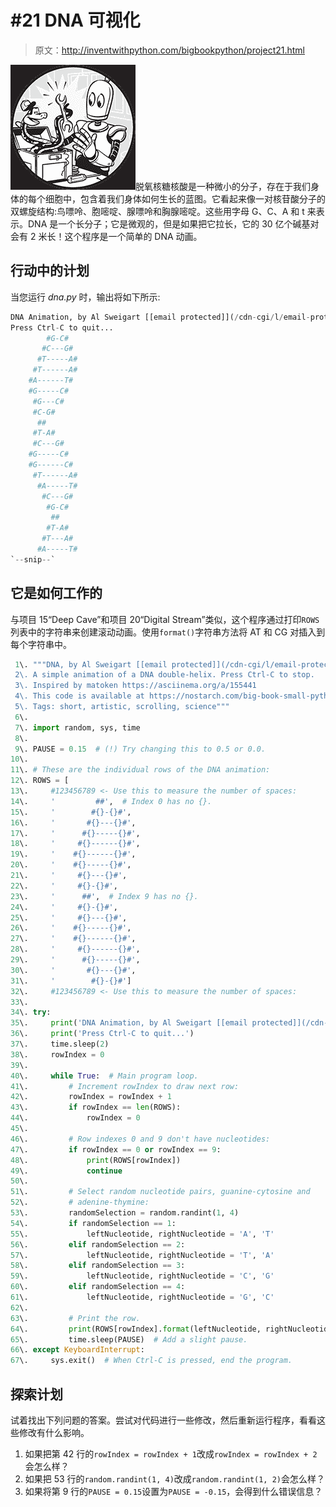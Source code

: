 # #21 DNA 可视化

> 原文：<http://inventwithpython.com/bigbookpython/project21.html>

![](img/9d995d63aaead72cad01120081eb8f75.png)脱氧核糖核酸是一种微小的分子，存在于我们身体的每个细胞中，包含着我们身体如何生长的蓝图。它看起来像一对核苷酸分子的双螺旋结构:鸟嘌呤、胞嘧啶、腺嘌呤和胸腺嘧啶。这些用字母 G、C、A 和 t 来表示。DNA 是一个长分子；它是微观的，但是如果把它拉长，它的 30 亿个碱基对会有 2 米长！这个程序是一个简单的 DNA 动画。

## 行动中的计划

当您运行 *dna.py* 时，输出将如下所示:

```py
DNA Animation, by Al Sweigart [[email protected]](/cdn-cgi/l/email-protection)
Press Ctrl-C to quit...
        #G-C#
       #C---G#
      #T-----A#
     #T------A#
    #A------T#
    #G-----C#
     #G---C#
     #C-G#
      ##
     #T-A#
     #C---G#
    #G-----C#
    #G------C#
     #T------A#
      #A-----T#
       #C---G#
        #G-C#
         ##
        #T-A#
       #T---A#
      #A-----T#
`--snip--`
```

## 它是如何工作的

与项目 15“Deep Cave”和项目 20“Digital Stream”类似，这个程序通过打印`ROWS`列表中的字符串来创建滚动动画。使用`format()`字符串方法将 AT 和 CG 对插入到每个字符串中。

```py
 1\. """DNA, by Al Sweigart [[email protected]](/cdn-cgi/l/email-protection)
 2\. A simple animation of a DNA double-helix. Press Ctrl-C to stop.
 3\. Inspired by matoken https://asciinema.org/a/155441
 4\. This code is available at https://nostarch.com/big-book-small-python-programming
 5\. Tags: short, artistic, scrolling, science"""
 6\. 
 7\. import random, sys, time
 8\. 
 9\. PAUSE = 0.15  # (!) Try changing this to 0.5 or 0.0.
10\. 
11\. # These are the individual rows of the DNA animation:
12\. ROWS = [
13\.     #123456789 <- Use this to measure the number of spaces:
14\.     '         ##',  # Index 0 has no {}.
15\.     '        #{}-{}#',
16\.     '       #{}---{}#',
17\.     '      #{}-----{}#',
18\.     '     #{}------{}#',
19\.     '    #{}------{}#',
20\.     '    #{}-----{}#',
21\.     '     #{}---{}#',
22\.     '     #{}-{}#',
23\.     '      ##',  # Index 9 has no {}.
24\.     '     #{}-{}#',
25\.     '     #{}---{}#',
26\.     '    #{}-----{}#',
27\.     '    #{}------{}#',
28\.     '     #{}------{}#',
29\.     '      #{}-----{}#',
30\.     '       #{}---{}#',
31\.     '        #{}-{}#']
32\.     #123456789 <- Use this to measure the number of spaces:
33\. 
34\. try:
35\.     print('DNA Animation, by Al Sweigart [[email protected]](/cdn-cgi/l/email-protection)')
36\.     print('Press Ctrl-C to quit...')
37\.     time.sleep(2)
38\.     rowIndex = 0
39\. 
40\.     while True:  # Main program loop.
41\.         # Increment rowIndex to draw next row:
42\.         rowIndex = rowIndex + 1
43\.         if rowIndex == len(ROWS):
44\.             rowIndex = 0
45\. 
46\.         # Row indexes 0 and 9 don't have nucleotides:
47\.         if rowIndex == 0 or rowIndex == 9:
48\.             print(ROWS[rowIndex])
49\.             continue
50\. 
51\.         # Select random nucleotide pairs, guanine-cytosine and
52\.         # adenine-thymine:
53\.         randomSelection = random.randint(1, 4)
54\.         if randomSelection == 1:
55\.             leftNucleotide, rightNucleotide = 'A', 'T'
56\.         elif randomSelection == 2:
57\.             leftNucleotide, rightNucleotide = 'T', 'A'
58\.         elif randomSelection == 3:
59\.             leftNucleotide, rightNucleotide = 'C', 'G'
60\.         elif randomSelection == 4:
61\.             leftNucleotide, rightNucleotide = 'G', 'C'
62\. 
63\.         # Print the row.
64\.         print(ROWS[rowIndex].format(leftNucleotide, rightNucleotide))
65\.         time.sleep(PAUSE)  # Add a slight pause.
66\. except KeyboardInterrupt:
67\.     sys.exit()  # When Ctrl-C is pressed, end the program. 
```

## 探索计划

试着找出下列问题的答案。尝试对代码进行一些修改，然后重新运行程序，看看这些修改有什么影响。

1.  如果把第 42 行的`rowIndex = rowIndex + 1`改成`rowIndex = rowIndex + 2`会怎么样？
2.  如果把 53 行的`random.randint(1, 4)`改成`random.randint(1, 2)`会怎么样？
3.  如果将第 9 行的`PAUSE = 0.15`设置为`PAUSE = -0.15`，会得到什么错误信息？